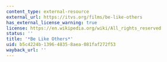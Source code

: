 ```yaml
---
content_type: external-resource
external_url: https://itvs.org/films/be-like-others
has_external_license_warning: true
license: https://en.wikipedia.org/wiki/All_rights_reserved
status: ''
title: '*Be Like Others*'
uid: b5c4224b-1396-4835-8aea-081faf272f53
wayback_url: ''
---
```


